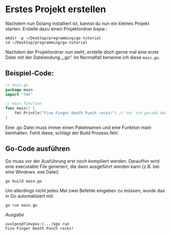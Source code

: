 # Erstes Projekt erstellen
Nachdem nun Golang installiert ist, kannst du nun ein kleines Projekt starten. Erstelle dazu einen Projektordner bspw.:
```
mkdir -p ~/Desktop/programming/go-tutorial
cd ~/Desktop/programming/go-tutorial
```

Nachdem der Projektordner nun steht, erstelle doch gerne mal eine erste Datei mit der Dateiendung „.go“. Im Normalfall benenne ich diese `main.go`.

## Beispiel-Code:
```go
// main.go
package main
import "fmt"

// main function
func main() {
	fmt.Println("Five Finger Death Punch rocks!") // hör ich gerade deswegen
}
```
Eine .go Datei muss immer einen Paketnamen und eine Funktion main beinhalten. Fehlt diese, schlägt der Build Prozess fehl.

## Go-Code ausführen
Go muss vor der Ausführung erst noch kompiliert werden. Daraufhin wird eine executable File generiert, die dann ausgeführt werden kann (z.B. bei eine Windows .exe Datei)
```
go build main.go
```
Um allerdings nicht jedes Mal zwei Befehle eingeben zu müssen, wurde das in Go automatisiert mit:
```
go run main.go
```

*Ausgabe*
```
uvulpos@Timvpos:(...)$go run
Five Finger Death Punch rocks!
```

